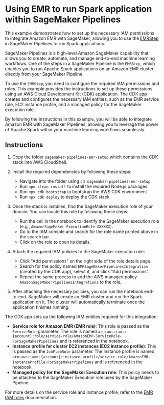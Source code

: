 # Using EMR to run Spark application within SageMaker Pipelines

This example demonstrates how to set up the necessary IAM permissions to integrate Amazon EMR with SageMaker, allowing you to use the [EMRStep](https://docs.aws.amazon.com/sagemaker/latest/dg/build-and-manage-steps.html#step-type-emr) in SageMaker Pipelines to run Spark applications.

SageMaker Pipelines is a high-level Amazon SageMaker capability that allows you to create, automate, and manage end-to-end machine learning workflows. One of the steps in a SageMaker Pipeline is the `EMRStep`, which enables you to run Apache Spark applications on an Amazon EMR cluster directly from your SageMaker Pipeline.

To use the `EMRStep`, you need to configure the required IAM permissions and roles. This example provides the instructions to set up these permissions using an AWS Cloud Development Kit (CDK) application. The CDK app creates and configures the necessary IAM entities, such as the EMR service role, EC2 instance profile, and a managed policy for the SageMaker execution role.

By following the instructions in this example, you will be able to integrate Amazon EMR with SageMaker Pipelines, allowing you to leverage the power of Apache Spark within your machine learning workflows seamlessly.

## Instructions

1. Copy the folder `sagemaker-pipelines-emr-setup` which contains the CDK stack into AWS CloudShell.

2. Install the required dependencies by following these steps:
   - Navigate into the folder using `cd sagemaker-pipelines-emr-setup`
   - Run `npm clean-install` to install the required Node.js packages
   - Run `npx cdk bootstrap` to bootstrap the AWS CDK environment
   - Run `npx cdk deploy` to deploy the CDK stack

3. Once the stack is installed, find the SageMaker execution role of your domain. You can locate this role by following these steps:
   - Run the cell in the notebook to identify the SageMaker execution role (e.g., `AmazonSageMaker-ExecutionRole-XXXXXX`).
   - Go to the IAM console and search for the role name printed above in the search bar.
   - Click on the role to open its details.

4. Attach the required IAM policies to the SageMaker execution role:
   - Click "Add permissions" on the right side of the role details page.
   - Search for the policy named `EMRSageMakerPipelinesIntegration` (created by the CDK app), select it, and click "Add permissions".
   - Repeat the same process to add the AWS managed policy `AmazonSageMakerPipelinesIntegrations` to the role.

5. After attaching the necessary policies, you can run the notebook end-to-end. SageMaker will create an EMR cluster and run the Spark application on it. The cluster will automatically terminate once the application finishes running.

The CDK app sets up the following IAM entities required for this integration:

- **Service role for Amazon EMR (EMR role)**: This role is passed as the `ServiceRole` parameter. The role is named `arn:aws:iam::{account}:role/service-role/AmazonEMR-ServiceRole-ForSageMakerPipelines` and is referenced in the notebook.
- **Instance profile for cluster EC2 instances (EC2 instance profile)**: This is passed as the `JobFlowRole` parameter. The instance profile is named `arn:aws:iam::{account}:instance-profile/service-role/AmazonEMR-InstanceProfile-ForSageMakerPipelines` and is referenced in the notebook.
- **Managed policy for the SageMaker Execution role**: This policy needs to be attached to the SageMaker Execution role used by the SageMaker Pipeline.

For more details on the service role and instance profile, refer to the [EMR IAM roles](https://docs.aws.amazon.com/emr/latest/ManagementGuide/emr-iam-roles.html) documentation.